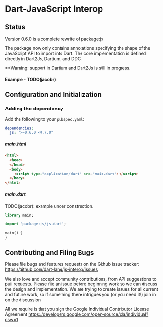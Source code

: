 Dart-JavaScript Interop
=======================

Status
------

Version 0.6.0 is a complete rewrite of package:js 

The package now only contains annotations specifying the shape of the
JavaScript API to import into Dart.
The core implementation is defined directly in Dart2Js, Dartium, and DDC.

**Warning: support in Dartium and Dart2Js is still in progress.

#### Example - TODO(jacobr)

Configuration and Initialization
--------------------------------

### Adding the dependency

Add the following to your `pubspec.yaml`:

```yaml
dependencies:
  js: ">=0.6.0 <0.7.0"
```

##### main.html

```html
<html>
  <head>
  </head>
  <body>
    <script type="application/dart" src="main.dart"></script>
  </body>
</html>
```

##### main.dart

TODO(jacobr): example under construction.
```dart
library main;

import 'package:js/js.dart';

main() {
}
```

Contributing and Filing Bugs
----------------------------

Please file bugs and features requests on the Github issue tracker: https://github.com/dart-lang/js-interop/issues

We also love and accept community contributions, from API suggestions to pull requests. Please file an issue before beginning work so we can discuss the design and implementation. We are trying to create issues for all current and future work, so if something there intrigues you (or you need it!) join in on the discussion.

All we require is that you sign the Google Individual Contributor License Agreement https://developers.google.com/open-source/cla/individual?csw=1

